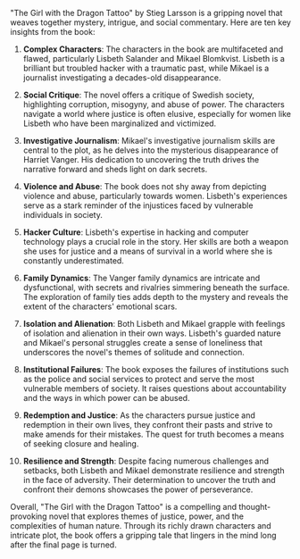 "The Girl with the Dragon Tattoo" by Stieg Larsson is a gripping novel that weaves together mystery, intrigue, and social commentary. Here are ten key insights from the book:

1. **Complex Characters**: The characters in the book are multifaceted and flawed, particularly Lisbeth Salander and Mikael Blomkvist. Lisbeth is a brilliant but troubled hacker with a traumatic past, while Mikael is a journalist investigating a decades-old disappearance.

2. **Social Critique**: The novel offers a critique of Swedish society, highlighting corruption, misogyny, and abuse of power. The characters navigate a world where justice is often elusive, especially for women like Lisbeth who have been marginalized and victimized.

3. **Investigative Journalism**: Mikael's investigative journalism skills are central to the plot, as he delves into the mysterious disappearance of Harriet Vanger. His dedication to uncovering the truth drives the narrative forward and sheds light on dark secrets.

4. **Violence and Abuse**: The book does not shy away from depicting violence and abuse, particularly towards women. Lisbeth's experiences serve as a stark reminder of the injustices faced by vulnerable individuals in society.

5. **Hacker Culture**: Lisbeth's expertise in hacking and computer technology plays a crucial role in the story. Her skills are both a weapon she uses for justice and a means of survival in a world where she is constantly underestimated.

6. **Family Dynamics**: The Vanger family dynamics are intricate and dysfunctional, with secrets and rivalries simmering beneath the surface. The exploration of family ties adds depth to the mystery and reveals the extent of the characters' emotional scars.

7. **Isolation and Alienation**: Both Lisbeth and Mikael grapple with feelings of isolation and alienation in their own ways. Lisbeth's guarded nature and Mikael's personal struggles create a sense of loneliness that underscores the novel's themes of solitude and connection.

8. **Institutional Failures**: The book exposes the failures of institutions such as the police and social services to protect and serve the most vulnerable members of society. It raises questions about accountability and the ways in which power can be abused.

9. **Redemption and Justice**: As the characters pursue justice and redemption in their own lives, they confront their pasts and strive to make amends for their mistakes. The quest for truth becomes a means of seeking closure and healing.

10. **Resilience and Strength**: Despite facing numerous challenges and setbacks, both Lisbeth and Mikael demonstrate resilience and strength in the face of adversity. Their determination to uncover the truth and confront their demons showcases the power of perseverance.

Overall, "The Girl with the Dragon Tattoo" is a compelling and thought-provoking novel that explores themes of justice, power, and the complexities of human nature. Through its richly drawn characters and intricate plot, the book offers a gripping tale that lingers in the mind long after the final page is turned.